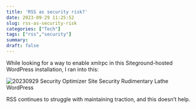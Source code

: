 ```yaml
---
title: 'RSS as security risk?'
date: 2023-09-29 11:25:52
slug: rss-as-security-risk
categories: ["Tech"]
tags: ["rss","security"]
summary:
draft: false
---
```


While looking for a way to enable xmlrpc in this Siteground-hosted WordPress installation, I ran into this:

![20230929 Security Optimizer  Site Security  Rudimentary Lathe  WordPress](/img/2023/09/20230929-Security-Optimizer-Site.png)

RSS continues to struggle with maintaining traction, and this doesn’t help.
